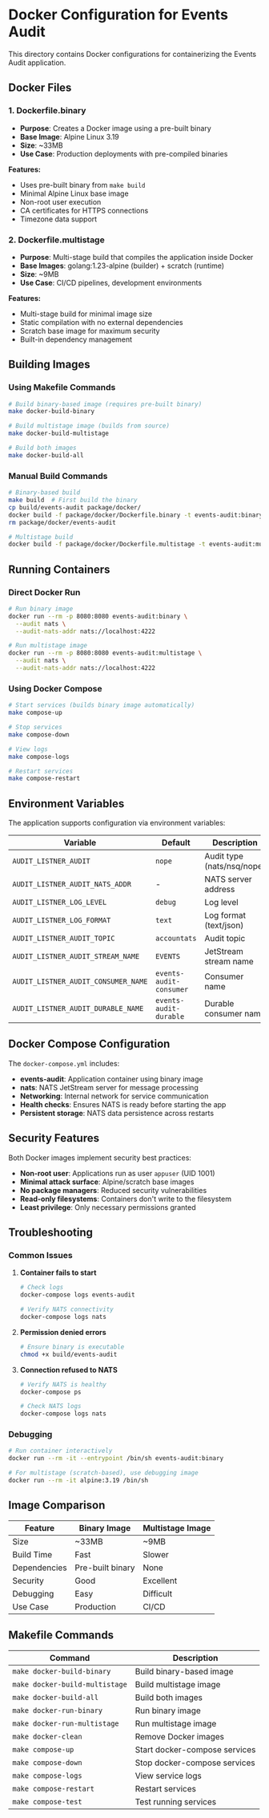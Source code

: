 # Docker Configuration for Events Audit

This directory contains Docker configurations for containerizing the Events Audit application.

## Docker Files

### 1. Dockerfile.binary
- **Purpose**: Creates a Docker image using a pre-built binary
- **Base Image**: Alpine Linux 3.19
- **Size**: ~33MB
- **Use Case**: Production deployments with pre-compiled binaries

**Features:**
- Uses pre-built binary from `make build`
- Minimal Alpine Linux base image
- Non-root user execution
- CA certificates for HTTPS connections
- Timezone data support

### 2. Dockerfile.multistage
- **Purpose**: Multi-stage build that compiles the application inside Docker
- **Base Images**: golang:1.23-alpine (builder) + scratch (runtime)
- **Size**: ~9MB
- **Use Case**: CI/CD pipelines, development environments

**Features:**
- Multi-stage build for minimal image size
- Static compilation with no external dependencies
- Scratch base image for maximum security
- Built-in dependency management

## Building Images

### Using Makefile Commands

```bash
# Build binary-based image (requires pre-built binary)
make docker-build-binary

# Build multistage image (builds from source)
make docker-build-multistage

# Build both images
make docker-build-all
```

### Manual Build Commands

```bash
# Binary-based build
make build  # First build the binary
cp build/events-audit package/docker/
docker build -f package/docker/Dockerfile.binary -t events-audit:binary package/docker/
rm package/docker/events-audit

# Multistage build
docker build -f package/docker/Dockerfile.multistage -t events-audit:multistage .
```

## Running Containers

### Direct Docker Run

```bash
# Run binary image
docker run --rm -p 8080:8080 events-audit:binary \
  --audit nats \
  --audit-nats-addr nats://localhost:4222

# Run multistage image
docker run --rm -p 8080:8080 events-audit:multistage \
  --audit nats \
  --audit-nats-addr nats://localhost:4222
```

### Using Docker Compose

```bash
# Start services (builds binary image automatically)
make compose-up

# Stop services
make compose-down

# View logs
make compose-logs

# Restart services
make compose-restart
```

## Environment Variables

The application supports configuration via environment variables:

| Variable | Default | Description |
|----------|---------|-------------|
| `AUDIT_LISTNER_AUDIT` | `nope` | Audit type (nats/nsq/nope) |
| `AUDIT_LISTNER_AUDIT_NATS_ADDR` | - | NATS server address |
| `AUDIT_LISTNER_LOG_LEVEL` | `debug` | Log level |
| `AUDIT_LISTNER_LOG_FORMAT` | `text` | Log format (text/json) |
| `AUDIT_LISTNER_AUDIT_TOPIC` | `accountats` | Audit topic |
| `AUDIT_LISTNER_AUDIT_STREAM_NAME` | `EVENTS` | JetStream stream name |
| `AUDIT_LISTNER_AUDIT_CONSUMER_NAME` | `events-audit-consumer` | Consumer name |
| `AUDIT_LISTNER_AUDIT_DURABLE_NAME` | `events-audit-durable` | Durable consumer name |

## Docker Compose Configuration

The `docker-compose.yml` includes:

- **events-audit**: Application container using binary image
- **nats**: NATS JetStream server for message processing
- **Networking**: Internal network for service communication
- **Health checks**: Ensures NATS is ready before starting the app
- **Persistent storage**: NATS data persistence across restarts

## Security Features

Both Docker images implement security best practices:

- **Non-root user**: Applications run as user `appuser` (UID 1001)
- **Minimal attack surface**: Alpine/scratch base images
- **No package managers**: Reduced security vulnerabilities
- **Read-only filesystems**: Containers don't write to the filesystem
- **Least privilege**: Only necessary permissions granted

## Troubleshooting

### Common Issues

1. **Container fails to start**
   ```bash
   # Check logs
   docker-compose logs events-audit
   
   # Verify NATS connectivity
   docker-compose logs nats
   ```

2. **Permission denied errors**
   ```bash
   # Ensure binary is executable
   chmod +x build/events-audit
   ```

3. **Connection refused to NATS**
   ```bash
   # Verify NATS is healthy
   docker-compose ps
   
   # Check NATS logs
   docker-compose logs nats
   ```

### Debugging

```bash
# Run container interactively
docker run --rm -it --entrypoint /bin/sh events-audit:binary

# For multistage (scratch-based), use debugging image
docker run --rm -it alpine:3.19 /bin/sh
```

## Image Comparison

| Feature | Binary Image | Multistage Image |
|---------|--------------|------------------|
| Size | ~33MB | ~9MB |
| Build Time | Fast | Slower |
| Dependencies | Pre-built binary | None |
| Security | Good | Excellent |
| Debugging | Easy | Difficult |
| Use Case | Production | CI/CD |

## Makefile Commands

| Command | Description |
|---------|-------------|
| `make docker-build-binary` | Build binary-based image |
| `make docker-build-multistage` | Build multistage image |
| `make docker-build-all` | Build both images |
| `make docker-run-binary` | Run binary image |
| `make docker-run-multistage` | Run multistage image |
| `make docker-clean` | Remove Docker images |
| `make compose-up` | Start docker-compose services |
| `make compose-down` | Stop docker-compose services |
| `make compose-logs` | View service logs |
| `make compose-restart` | Restart services |
| `make compose-test` | Test running services |